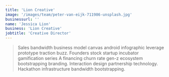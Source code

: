 ```yaml
---
title: 'Lion Creative'
image: '/images/team/peter-van-eijk-711986-unsplash.jpg'
businessurl: ''
name: 'Jessica Lion'
business: 'Lion Creative'
jobtitle: 'Creative Director'
---
```


> Sales bandwidth business model canvas android infographic leverage prototype traction buzz. Founders stock startup incubator gamification series A financing churn rate gen-z ecosystem bootstrapping branding. Interaction design partnership technology. Hackathon infrastructure bandwidth bootstrapping.
